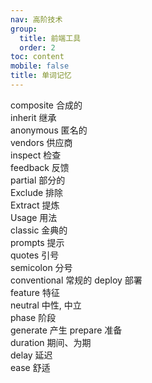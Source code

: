 ```yaml
---
nav: 高阶技术
group:
  title: 前端工具
  order: 2
toc: content
mobile: false
title: 单词记忆
---
```


composite 合成的  
inherit 继承  
anonymous 匿名的  
vendors 供应商  
inspect 检查  
feedback 反馈  
partial 部分的  
Exclude 排除  
Extract 提炼  
Usage 用法  
classic 金典的  
prompts 提示  
quotes 引号  
semicolon 分号  
conventional 常规的
deploy 部署  
feature 特征  
neutral 中性, 中立  
phase  阶段  
generate  产生
prepare 准备  
duration 期间、为期  
delay 延迟  
ease  舒适    
